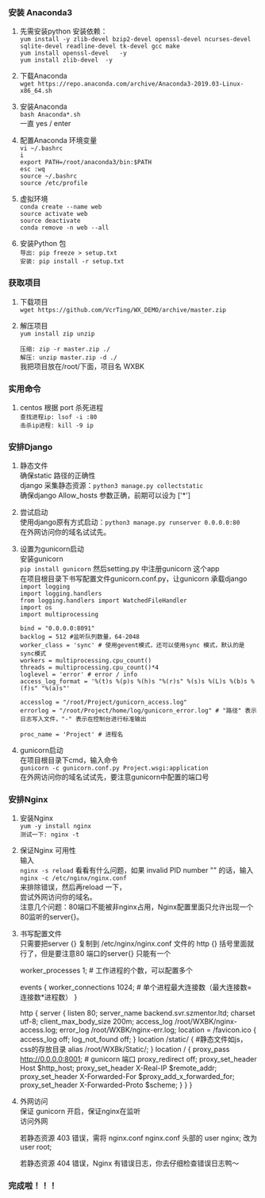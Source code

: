 ### 安装 Anaconda3
1. 先需安装python 安装依赖：  
    `yum install -y zlib-devel bzip2-devel openssl-devel ncurses-devel sqlite-devel readline-devel tk-devel gcc make`  
    `yum install openssl-devel   -y`  
    `yum install zlib-devel  -y`  

1. 下载Anaconda   
   `wget https://repo.anaconda.com/archive/Anaconda3-2019.03-Linux-x86_64.sh`  

2. 安装Anaconda  
   `bash Anaconda*.sh`  
   一直 yes / enter

3. 配置Anaconda 环境变量   
    `vi ~/.bashrc`  
    `i`   
    `export PATH=/root/anaconda3/bin:$PATH `  
    `esc :wq `  
    `source ~/.bashrc`  
    `source /etc/profile`  

4. 虚拟环境  
    `conda create --name web`  
    `source activate web`  
    `source deactivate`  
    `conda remove -n web --all`  

5. 安装Python 包  
   `导出: pip freeze > setup.txt `  
   `安装: pip install -r setup.txt`  

### 获取项目  
1. 下载项目   
   `wget https://github.com/VcrTing/WX_DEMO/archive/master.zip`  

2. 解压项目   
   `yum install zip unzip`  

   `压缩: zip -r master.zip ./`  
   `解压: unzip master.zip -d ./`  
   我把项目放在/root/下面，项目名 WXBK  

### 实用命令  
1. centos 根据 port 杀死进程    
    `查找进程ip: lsof -i :80`  
    `击杀ip进程: kill -9 ip`  

### 安排Django  
1. 静态文件  
    确保static 路径的正确性  
    django 采集静态资源：`python3 manage.py collectstatic`  
    确保django Allow_hosts 参数正确，前期可以设为 ['*']  
    
2. 尝试启动  
    使用django原有方式启动：`python3 manage.py runserver 0.0.0.0:80`  
    在外网访问你的域名试试先。  

3. 设置为gunicorn启动  
    安装gunicorn  
    `pip install gunicorn` 
    然后setting.py 中注册gunicorn 这个app   
    在项目根目录下书写配置文件gunicorn.conf.py，让gunicorn 承载django   
    `import logging`  
    `import logging.handlers`  
    `from logging.handlers import WatchedFileHandler`  
    `import os`  
    `import multiprocessing`  
  
    `bind = "0.0.0.0:8091"`  
    `backlog = 512 #监听队列数量，64-2048`  
    `worker_class = 'sync' # 使用gevent模式，还可以使用sync 模式，默认的是sync模式`  
    `workers = multiprocessing.cpu_count()`  
    `threads = multiprocessing.cpu_count()*4`  
    `loglevel = 'error' # error / info`  
    `access_log_format = '%(t)s %(p)s %(h)s "%(r)s" %(s)s %(L)s %(b)s %(f)s" "%(a)s"'`  
  
    `accesslog = "/root/Project/gunicorn_access.log"`  
    `errorlog = "/root/Project/home/log/gunicorn_error.log" # "路径" 表示日志写入文件，"-" 表示在控制台进行标准输出`  
  
    `proc_name = 'Project' # 进程名`   
    
4. gunicorn启动  
    在项目根目录下cmd，输入命令  
    `gunicorn -c gunicorn.conf.py Project.wsgi:application`   
    在外网访问你的域名试试先，要注意gunicorn中配置的端口号  

### 安排Nginx  
1. 安装Nginx   
    `yum -y install nginx`  
    `测试一下: nginx -t`  

2. 保证Nginx 可用性  
    输入  
    `nginx -s reload`
    看看有什么问题，如果 invalid PID number "" 的话，输入  
    `nginx -c /etc/nginx/nginx.conf`  
    来排除错误，然后再reload 一下，  
    尝试外网访问你的域名。  
    注意几个问题：80端口不能被非nginx占用，Nginx配置里面只允许出现一个80监听的server{}。  

3. 书写配置文件  
    只需要把server {} 复制到 /etc/nginx/nginx.conf 文件的 http {} 括号里面就行了，但是要注意80 端口的server{} 只能有一个
    >
    worker_processes  1; # 工作进程的个数，可以配置多个

    events {
        worker_connections  1024; # 单个进程最大连接数（最大连接数=连接数*进程数）
    }

    http {
        server {
            listen 80;
            server_name  backend.svr.szmentor.ltd;
            charset utf-8;
            client_max_body_size 200m;
            access_log  /root/WXBK/nginx-access.log;
            error_log  /root/WXBK/nginx-err.log;
            location = /favicon.ico { 
                access_log off;
                log_not_found off; 
            }
            location /static/ {
                #静态文件如js，css的存放目录
                alias /root/WXBk/Static/;
            }
            location / {
                proxy_pass http://0.0.0.0:8001; # gunicorn 端口
                proxy_redirect     off;
                proxy_set_header   Host                 $http_host;
                proxy_set_header   X-Real-IP            $remote_addr;
                proxy_set_header   X-Forwarded-For      $proxy_add_x_forwarded_for;
                proxy_set_header   X-Forwarded-Proto    $scheme;
            }
        }
    }


4. 外网访问  
    保证 gunicorn 开启，保证nginx在监听  
    访问外网  
     
    若静态资源 403 错误，需将 nginx.conf 
    nginx.conf 头部的 user nginx; 改为 user root;  
    
    若静态资源 404 错误，Nginx 有错误日志，你去仔细检查错误日志鸭～  

### 完成啦！！！